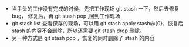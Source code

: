* 当手头的工作没有完成的时候，先把工作现场 git stash 一下，然后去修复 bug， 修复后，再 git stash pop ,回到工作现场
* git stash list 查看保存的现场，可以用 git stash apply stash@{0}，恢复后 stash 的内容不会删除，所以还需要 git stash drop 删除。
* 另一种方式是 git stash pop ，恢复的同时删除了 stash 的内容



